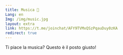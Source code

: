 ```yaml
---
title: Musica 🎼
Lang: en
Img: /img/music.jpg
layout: extra
link: https://t.me/joinchat/AFY9TVMxQSzPqauDuy0zKA
redirect: true
---
```

Ti piace la musica? Questo è il posto giusto!

